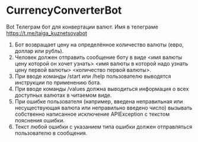 # CurrencyConverterBot
Bot
Телеграм бот для конвертации валют. Имя в телеграме https://t.me/taiga_kuznetsovabot
1. Бот возвращает цену на определённое количество валюты (евро, доллар или рубль).
2. Человек должен отправить сообщение боту в виде <имя валюты цену которой он хочет узнать> <имя валюты в которой надо узнать цену первой валюты> <количество первой валюты>.
3. При вводе команды /start или /help пользователю выводятся инструкции по применению бота.
4. При вводе команды /values должна выводиться информация о всех доступных валютах в читаемом виде.
5. При ошибке пользователя (например, введена неправильная или несуществующая валюта или неправильно введено число) вызывать собственно написанное исключение APIException с текстом пояснения ошибки.
6. Текст любой ошибки с указанием типа ошибки должен отправляться пользователю в сообщения.
